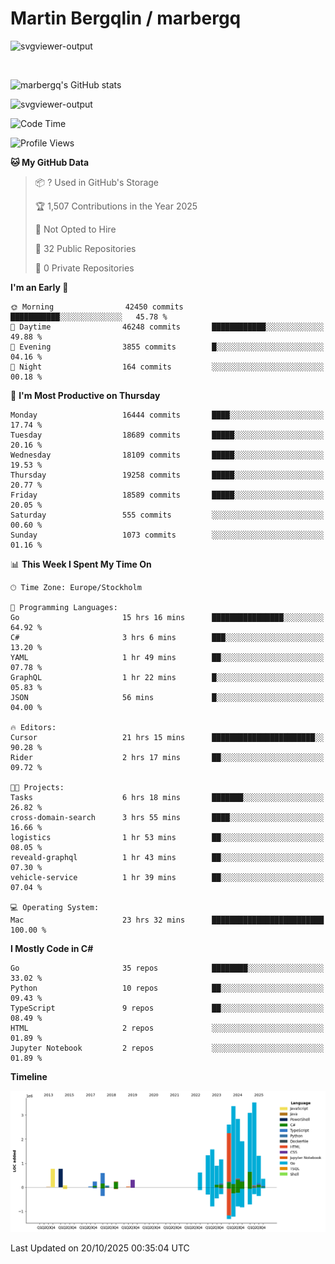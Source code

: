 # Martin Bergqlin / marbergq

![svgviewer-output](https://user-images.githubusercontent.com/2405410/206014777-22d41ecb-c24f-421d-b7d9-bba2cb5bb0de.svg)

<br>

<!--- [![Martin's Week](https://github-readme-stats.vercel.app/api/wakatime?username=marbergq&theme=dark)](https://github.com/anuraghazra/github-readme-stats) -->

![marbergq's GitHub stats](https://github-readme-stats.vercel.app/api?username=marbergq&count_private=true&show_icons=true)

![svgviewer-output](https://wakatime.com/badge/user/3f0a2069-6683-4e19-9a4a-7d21ea815067.svg)

<!--START_SECTION:waka-->
![Code Time](http://img.shields.io/badge/Code%20Time-5%2C501%20hrs%2027%20mins-blue)

![Profile Views](http://img.shields.io/badge/Profile%20Views-1-blue)

**🐱 My GitHub Data** 

> 📦 ? Used in GitHub's Storage 
 > 
> 🏆 1,507 Contributions in the Year 2025
 > 
> 🚫 Not Opted to Hire
 > 
> 📜 32 Public Repositories 
 > 
> 🔑 0 Private Repositories 
 > 
**I'm an Early 🐤** 

```text
🌞 Morning                42450 commits       ███████████░░░░░░░░░░░░░░   45.78 % 
🌆 Daytime                46248 commits       ████████████░░░░░░░░░░░░░   49.88 % 
🌃 Evening                3855 commits        █░░░░░░░░░░░░░░░░░░░░░░░░   04.16 % 
🌙 Night                  164 commits         ░░░░░░░░░░░░░░░░░░░░░░░░░   00.18 % 
```
📅 **I'm Most Productive on Thursday** 

```text
Monday                   16444 commits       ████░░░░░░░░░░░░░░░░░░░░░   17.74 % 
Tuesday                  18689 commits       █████░░░░░░░░░░░░░░░░░░░░   20.16 % 
Wednesday                18109 commits       █████░░░░░░░░░░░░░░░░░░░░   19.53 % 
Thursday                 19258 commits       █████░░░░░░░░░░░░░░░░░░░░   20.77 % 
Friday                   18589 commits       █████░░░░░░░░░░░░░░░░░░░░   20.05 % 
Saturday                 555 commits         ░░░░░░░░░░░░░░░░░░░░░░░░░   00.60 % 
Sunday                   1073 commits        ░░░░░░░░░░░░░░░░░░░░░░░░░   01.16 % 
```


📊 **This Week I Spent My Time On** 

```text
🕑︎ Time Zone: Europe/Stockholm

💬 Programming Languages: 
Go                       15 hrs 16 mins      ████████████████░░░░░░░░░   64.92 % 
C#                       3 hrs 6 mins        ███░░░░░░░░░░░░░░░░░░░░░░   13.20 % 
YAML                     1 hr 49 mins        ██░░░░░░░░░░░░░░░░░░░░░░░   07.78 % 
GraphQL                  1 hr 22 mins        █░░░░░░░░░░░░░░░░░░░░░░░░   05.83 % 
JSON                     56 mins             █░░░░░░░░░░░░░░░░░░░░░░░░   04.00 % 

🔥 Editors: 
Cursor                   21 hrs 15 mins      ███████████████████████░░   90.28 % 
Rider                    2 hrs 17 mins       ██░░░░░░░░░░░░░░░░░░░░░░░   09.72 % 

🐱‍💻 Projects: 
Tasks                    6 hrs 18 mins       ███████░░░░░░░░░░░░░░░░░░   26.82 % 
cross-domain-search      3 hrs 55 mins       ████░░░░░░░░░░░░░░░░░░░░░   16.66 % 
logistics                1 hr 53 mins        ██░░░░░░░░░░░░░░░░░░░░░░░   08.05 % 
reveald-graphql          1 hr 43 mins        ██░░░░░░░░░░░░░░░░░░░░░░░   07.30 % 
vehicle-service          1 hr 39 mins        ██░░░░░░░░░░░░░░░░░░░░░░░   07.04 % 

💻 Operating System: 
Mac                      23 hrs 32 mins      █████████████████████████   100.00 % 
```

**I Mostly Code in C#** 

```text
Go                       35 repos            ████████░░░░░░░░░░░░░░░░░   33.02 % 
Python                   10 repos            ██░░░░░░░░░░░░░░░░░░░░░░░   09.43 % 
TypeScript               9 repos             ██░░░░░░░░░░░░░░░░░░░░░░░   08.49 % 
HTML                     2 repos             ░░░░░░░░░░░░░░░░░░░░░░░░░   01.89 % 
Jupyter Notebook         2 repos             ░░░░░░░░░░░░░░░░░░░░░░░░░   01.89 % 
```



**Timeline**

![Lines of Code chart](https://raw.githubusercontent.com/marbergq/marbergq/main/assets/bar_graph.png)


 Last Updated on 20/10/2025 00:35:04 UTC
<!--END_SECTION:waka-->
